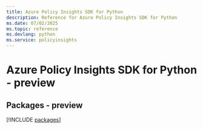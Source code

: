 ```yaml
---
title: Azure Policy Insights SDK for Python
description: Reference for Azure Policy Insights SDK for Python
ms.date: 07/02/2025
ms.topic: reference
ms.devlang: python
ms.service: policyinsights
---
```

# Azure Policy Insights SDK for Python - preview
## Packages - preview
[!INCLUDE [packages](policy-insights-index.md)]